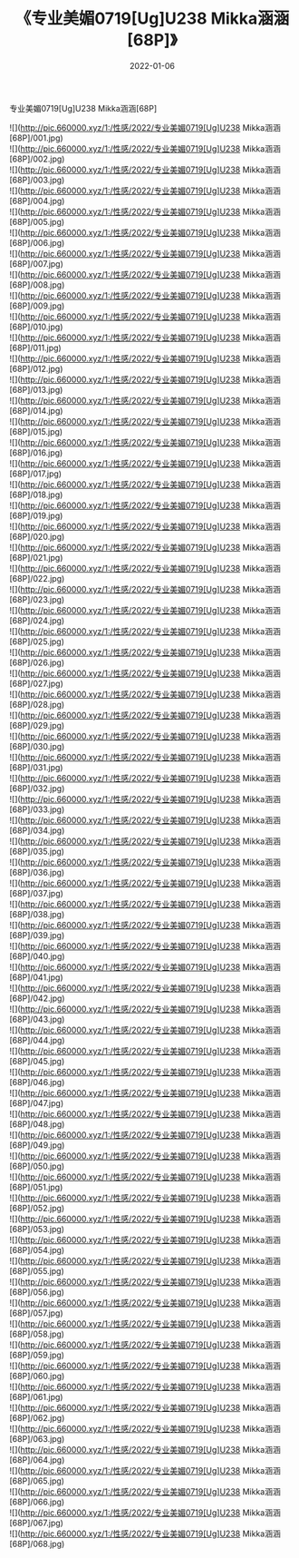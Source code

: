 ﻿---
layout: post
title:  《专业美媚0719[Ug]U238 Mikka涵涵[68P]》
date:   2022-01-06
img: http://pic.660000.xyz/1:/性感/2022/专业美媚0719[Ug]U238 Mikka涵涵[68P]/000.jpg
categories: [美女, 清纯, 唯美]
---

专业美媚0719[Ug]U238 Mikka涵涵[68P]

  ![](http://pic.660000.xyz/1:/性感/2022/专业美媚0719[Ug]U238 Mikka涵涵[68P]/001.jpg) <br> ![](http://pic.660000.xyz/1:/性感/2022/专业美媚0719[Ug]U238 Mikka涵涵[68P]/002.jpg) <br> ![](http://pic.660000.xyz/1:/性感/2022/专业美媚0719[Ug]U238 Mikka涵涵[68P]/003.jpg) <br> ![](http://pic.660000.xyz/1:/性感/2022/专业美媚0719[Ug]U238 Mikka涵涵[68P]/004.jpg) <br> ![](http://pic.660000.xyz/1:/性感/2022/专业美媚0719[Ug]U238 Mikka涵涵[68P]/005.jpg) <br> ![](http://pic.660000.xyz/1:/性感/2022/专业美媚0719[Ug]U238 Mikka涵涵[68P]/006.jpg) <br> ![](http://pic.660000.xyz/1:/性感/2022/专业美媚0719[Ug]U238 Mikka涵涵[68P]/007.jpg) <br> ![](http://pic.660000.xyz/1:/性感/2022/专业美媚0719[Ug]U238 Mikka涵涵[68P]/008.jpg) <br> ![](http://pic.660000.xyz/1:/性感/2022/专业美媚0719[Ug]U238 Mikka涵涵[68P]/009.jpg) <br> ![](http://pic.660000.xyz/1:/性感/2022/专业美媚0719[Ug]U238 Mikka涵涵[68P]/010.jpg) <br> ![](http://pic.660000.xyz/1:/性感/2022/专业美媚0719[Ug]U238 Mikka涵涵[68P]/011.jpg) <br> ![](http://pic.660000.xyz/1:/性感/2022/专业美媚0719[Ug]U238 Mikka涵涵[68P]/012.jpg) <br> ![](http://pic.660000.xyz/1:/性感/2022/专业美媚0719[Ug]U238 Mikka涵涵[68P]/013.jpg) <br> ![](http://pic.660000.xyz/1:/性感/2022/专业美媚0719[Ug]U238 Mikka涵涵[68P]/014.jpg) <br> ![](http://pic.660000.xyz/1:/性感/2022/专业美媚0719[Ug]U238 Mikka涵涵[68P]/015.jpg) <br> ![](http://pic.660000.xyz/1:/性感/2022/专业美媚0719[Ug]U238 Mikka涵涵[68P]/016.jpg) <br> ![](http://pic.660000.xyz/1:/性感/2022/专业美媚0719[Ug]U238 Mikka涵涵[68P]/017.jpg) <br> ![](http://pic.660000.xyz/1:/性感/2022/专业美媚0719[Ug]U238 Mikka涵涵[68P]/018.jpg) <br> ![](http://pic.660000.xyz/1:/性感/2022/专业美媚0719[Ug]U238 Mikka涵涵[68P]/019.jpg) <br> ![](http://pic.660000.xyz/1:/性感/2022/专业美媚0719[Ug]U238 Mikka涵涵[68P]/020.jpg) <br> ![](http://pic.660000.xyz/1:/性感/2022/专业美媚0719[Ug]U238 Mikka涵涵[68P]/021.jpg) <br> ![](http://pic.660000.xyz/1:/性感/2022/专业美媚0719[Ug]U238 Mikka涵涵[68P]/022.jpg) <br> ![](http://pic.660000.xyz/1:/性感/2022/专业美媚0719[Ug]U238 Mikka涵涵[68P]/023.jpg) <br> ![](http://pic.660000.xyz/1:/性感/2022/专业美媚0719[Ug]U238 Mikka涵涵[68P]/024.jpg) <br> ![](http://pic.660000.xyz/1:/性感/2022/专业美媚0719[Ug]U238 Mikka涵涵[68P]/025.jpg) <br> ![](http://pic.660000.xyz/1:/性感/2022/专业美媚0719[Ug]U238 Mikka涵涵[68P]/026.jpg) <br> ![](http://pic.660000.xyz/1:/性感/2022/专业美媚0719[Ug]U238 Mikka涵涵[68P]/027.jpg) <br> ![](http://pic.660000.xyz/1:/性感/2022/专业美媚0719[Ug]U238 Mikka涵涵[68P]/028.jpg) <br> ![](http://pic.660000.xyz/1:/性感/2022/专业美媚0719[Ug]U238 Mikka涵涵[68P]/029.jpg) <br> ![](http://pic.660000.xyz/1:/性感/2022/专业美媚0719[Ug]U238 Mikka涵涵[68P]/030.jpg) <br> ![](http://pic.660000.xyz/1:/性感/2022/专业美媚0719[Ug]U238 Mikka涵涵[68P]/031.jpg) <br> ![](http://pic.660000.xyz/1:/性感/2022/专业美媚0719[Ug]U238 Mikka涵涵[68P]/032.jpg) <br> ![](http://pic.660000.xyz/1:/性感/2022/专业美媚0719[Ug]U238 Mikka涵涵[68P]/033.jpg) <br> ![](http://pic.660000.xyz/1:/性感/2022/专业美媚0719[Ug]U238 Mikka涵涵[68P]/034.jpg) <br> ![](http://pic.660000.xyz/1:/性感/2022/专业美媚0719[Ug]U238 Mikka涵涵[68P]/035.jpg) <br> ![](http://pic.660000.xyz/1:/性感/2022/专业美媚0719[Ug]U238 Mikka涵涵[68P]/036.jpg) <br> ![](http://pic.660000.xyz/1:/性感/2022/专业美媚0719[Ug]U238 Mikka涵涵[68P]/037.jpg) <br> ![](http://pic.660000.xyz/1:/性感/2022/专业美媚0719[Ug]U238 Mikka涵涵[68P]/038.jpg) <br> ![](http://pic.660000.xyz/1:/性感/2022/专业美媚0719[Ug]U238 Mikka涵涵[68P]/039.jpg) <br> ![](http://pic.660000.xyz/1:/性感/2022/专业美媚0719[Ug]U238 Mikka涵涵[68P]/040.jpg) <br> ![](http://pic.660000.xyz/1:/性感/2022/专业美媚0719[Ug]U238 Mikka涵涵[68P]/041.jpg) <br> ![](http://pic.660000.xyz/1:/性感/2022/专业美媚0719[Ug]U238 Mikka涵涵[68P]/042.jpg) <br> ![](http://pic.660000.xyz/1:/性感/2022/专业美媚0719[Ug]U238 Mikka涵涵[68P]/043.jpg) <br> ![](http://pic.660000.xyz/1:/性感/2022/专业美媚0719[Ug]U238 Mikka涵涵[68P]/044.jpg) <br> ![](http://pic.660000.xyz/1:/性感/2022/专业美媚0719[Ug]U238 Mikka涵涵[68P]/045.jpg) <br> ![](http://pic.660000.xyz/1:/性感/2022/专业美媚0719[Ug]U238 Mikka涵涵[68P]/046.jpg) <br> ![](http://pic.660000.xyz/1:/性感/2022/专业美媚0719[Ug]U238 Mikka涵涵[68P]/047.jpg) <br> ![](http://pic.660000.xyz/1:/性感/2022/专业美媚0719[Ug]U238 Mikka涵涵[68P]/048.jpg) <br> ![](http://pic.660000.xyz/1:/性感/2022/专业美媚0719[Ug]U238 Mikka涵涵[68P]/049.jpg) <br> ![](http://pic.660000.xyz/1:/性感/2022/专业美媚0719[Ug]U238 Mikka涵涵[68P]/050.jpg) <br> ![](http://pic.660000.xyz/1:/性感/2022/专业美媚0719[Ug]U238 Mikka涵涵[68P]/051.jpg) <br> ![](http://pic.660000.xyz/1:/性感/2022/专业美媚0719[Ug]U238 Mikka涵涵[68P]/052.jpg) <br> ![](http://pic.660000.xyz/1:/性感/2022/专业美媚0719[Ug]U238 Mikka涵涵[68P]/053.jpg) <br> ![](http://pic.660000.xyz/1:/性感/2022/专业美媚0719[Ug]U238 Mikka涵涵[68P]/054.jpg) <br> ![](http://pic.660000.xyz/1:/性感/2022/专业美媚0719[Ug]U238 Mikka涵涵[68P]/055.jpg) <br> ![](http://pic.660000.xyz/1:/性感/2022/专业美媚0719[Ug]U238 Mikka涵涵[68P]/056.jpg) <br> ![](http://pic.660000.xyz/1:/性感/2022/专业美媚0719[Ug]U238 Mikka涵涵[68P]/057.jpg) <br> ![](http://pic.660000.xyz/1:/性感/2022/专业美媚0719[Ug]U238 Mikka涵涵[68P]/058.jpg) <br> ![](http://pic.660000.xyz/1:/性感/2022/专业美媚0719[Ug]U238 Mikka涵涵[68P]/059.jpg) <br> ![](http://pic.660000.xyz/1:/性感/2022/专业美媚0719[Ug]U238 Mikka涵涵[68P]/060.jpg) <br> ![](http://pic.660000.xyz/1:/性感/2022/专业美媚0719[Ug]U238 Mikka涵涵[68P]/061.jpg) <br> ![](http://pic.660000.xyz/1:/性感/2022/专业美媚0719[Ug]U238 Mikka涵涵[68P]/062.jpg) <br> ![](http://pic.660000.xyz/1:/性感/2022/专业美媚0719[Ug]U238 Mikka涵涵[68P]/063.jpg) <br> ![](http://pic.660000.xyz/1:/性感/2022/专业美媚0719[Ug]U238 Mikka涵涵[68P]/064.jpg) <br> ![](http://pic.660000.xyz/1:/性感/2022/专业美媚0719[Ug]U238 Mikka涵涵[68P]/065.jpg) <br> ![](http://pic.660000.xyz/1:/性感/2022/专业美媚0719[Ug]U238 Mikka涵涵[68P]/066.jpg) <br> ![](http://pic.660000.xyz/1:/性感/2022/专业美媚0719[Ug]U238 Mikka涵涵[68P]/067.jpg) <br> ![](http://pic.660000.xyz/1:/性感/2022/专业美媚0719[Ug]U238 Mikka涵涵[68P]/068.jpg) <br>